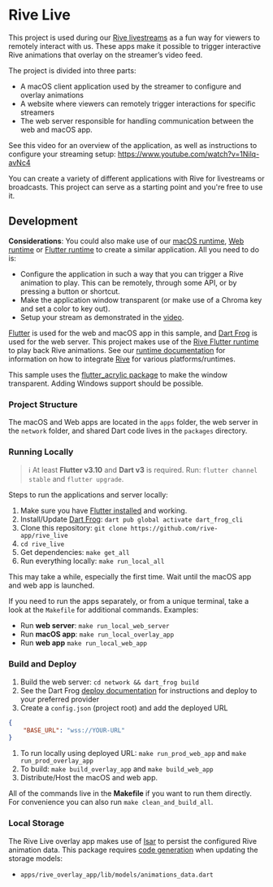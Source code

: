 # Rive Live

This project is used during our [Rive livestreams](https://www.youtube.com/@Rive_app/streams) as a fun way for viewers to remotely interact with us. These apps make it possible to trigger interactive Rive animations that overlay on the streamer’s video feed.

The project is divided into three parts:

- A macOS client application used by the streamer to configure and overlay animations
- A website where viewers can remotely trigger interactions for specific streamers
- The web server responsible for handling communication between the web and macOS app.

See this video for an overview of the application, as well as instructions to configure your streaming setup: https://www.youtube.com/watch?v=1Nilq-avNc4

You can create a variety of different applications with Rive for livestreams or broadcasts. This project can serve as a starting point and you're free to use it.

## Development

**Considerations**: You could also make use of our [macOS runtime](https://help.rive.app/runtimes/overview/ios), [Web runtime](https://help.rive.app/runtimes/overview/web-js) or [Flutter runtime](https://help.rive.app/runtimes/overview/flutter) to create a similar application. All you need to do is:
- Configure the application in such a way that you can trigger a Rive animation to play. This can be remotely, through some API, or by pressing a button or shortcut.
- Make the application window transparent (or make use of a Chroma key and set a color to key out).
- Setup your stream as demonstrated in the [video](https://www.youtube.com/watch?v=1Nilq-avNc4).

[Flutter](https://flutter.dev/) is used for the web and macOS app in this sample, and [Dart Frog](https://dartfrog.vgv.dev/) is used for the web server. This project makes use of the [Rive Flutter runtime](https://help.rive.app/runtimes/overview/flutter) to play back Rive animations. See our [runtime documentation](https://help.rive.app/runtimes/overview) for information on how to integrate [Rive](http://rive.app) for various platforms/runtimes.

This sample uses the [flutter_acrylic package](https://pub.dev/packages/flutter_acrylic) to make the window transparent. Adding Windows support should be possible.

### Project Structure

The macOS and Web apps are located in the `apps` folder, the web server in the `network` folder, and shared Dart code lives in the `packages` directory.

### Running Locally

> ℹ️ At least **Flutter v3.10** and **Dart v3** is required. Run: `flutter channel stable` and `flutter upgrade`.

Steps to run the applications and server locally:

1. Make sure you have [Flutter installed](https://docs.flutter.dev/get-started/install) and working.
2. Install/Update [Dart Frog](https://dartfrog.vgv.dev/): `dart pub global activate dart_frog_cli`
3. Clone this repository: `git clone https://github.com/rive-app/rive_live`
4. `cd rive_live`
5. Get dependencies: `make get_all`
6. Run everything locally: `make run_local_all`

This may take a while, especially the first time. Wait until the macOS app and web app is launched.

If you need to run the apps separately, or from a unique terminal, take a look at the `Makefile` for additional commands. Examples:

- Run **web server**: `make run_local_web_server`
- Run **macOS app**: `make run_local_overlay_app`
- Run **web app** `make run_local_web_app`

### Build and Deploy

1. Build the web server: `cd network && dart_frog build`
2. See the Dart Frog [deploy documentation](https://dartfrog.vgv.dev/docs/category/deploy) for instructions and deploy to your preferred provider
3. Create a `config.json` (project root) and add the deployed URL

```json
{
    "BASE_URL": "wss://YOUR-URL"
}
```

1. To run locally using deployed URL: `make run_prod_web_app` and `make  run_prod_overlay_app` 
2. To build: `make build_overlay_app` and `make build_web_app`
3. Distribute/Host the macOS and web app.

All of the commands live in the **Makefile** if you want to run them directly. For convenience you can also run `make clean_and_build_all`.

### Local Storage
The Rive Live overlay app makes use of [Isar](https://isar.dev) to persist the configured Rive animation data. This package requires [code generation](https://isar.dev/tutorials/quickstart.html#_3-run-code-generator) when updating the storage models:
- `apps/rive_overlay_app/lib/models/animations_data.dart`
